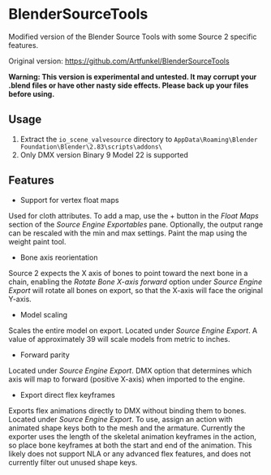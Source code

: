 # BlenderSourceTools
Modified version of the Blender Source Tools with some Source 2 specific features.

Original version: https://github.com/Artfunkel/BlenderSourceTools

__Warning: This version is experimental and untested. It may corrupt your .blend files or have other nasty side effects. Please back up your files before using.__

## Usage
1. Extract the `io_scene_valvesource` directory to `AppData\Roaming\Blender Foundation\Blender\2.83\scripts\addons\`
2. Only DMX version Binary 9 Model 22 is supported

## Features
* Support for vertex float maps
 
 Used for cloth attributes. To add a map, use the + button in the *Float Maps* section of the *Source Engine Exportables* pane. Optionally, the output range can be rescaled with the min and max settings. Paint the map using the weight paint tool.

* Bone axis reorientation

Source 2 expects the X axis of bones to point toward the next bone in a chain, enabling the *Rotate Bone X-axis forward* option under *Source Engine Export* will rotate all bones on export, so that the X-axis will face the original Y-axis.

* Model scaling

Scales the entire model on export. Located under *Source Engine Export*. A value of approximately 39 will scale models from metric to inches.

* Forward parity

Located under *Source Engine Export*. DMX option that determines which axis will map to forward (positive X-axis) when imported to the engine.

* Export direct flex keyframes

Exports flex animations directly to DMX without binding them to bones. Located under *Source Engine Export*. To use, assign an action with animated shape keys both to the mesh and the armature. Currently the exporter uses the length of the skeletal animation keyframes in the action, so place bone keyframes at both the start and end of the animation. This likely does not support NLA or any advanced flex features, and does not currently filter out unused shape keys.
